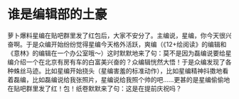 # 谁是编辑部的土豪

萝卜爆料星编在贴吧群里发了红包后，大家不安分了。主编说，星编，你今天很兴奋啊。于是众编开始纷纷觉得星编今天格外活跃，爽编（《12+绘阅读》的编辑和《意林》的编辑在一个办公室哦～）这时默默地来了句：莫不是因为磊编说要给星编介绍一个在北京有房有车的白富美兴奋的？众编辑恍然大悟！于是众编发现了各种蛛丝马迹。比如星编开始挠头（星编害羞的标准动作），比如星编精神抖擞地看着磊编，比如磊编说给我张照片，星编说给我照个帅的吧……更甚的是星编偷偷地在贴吧群里发了红！包！纸卷默默来了句：这是在提前庆祝吗？